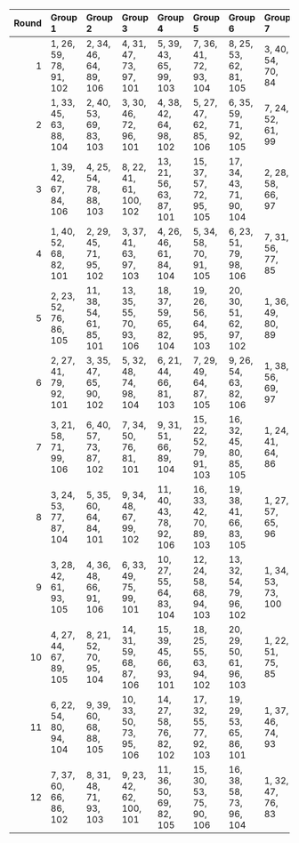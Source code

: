 |   Round | Group 1                | Group 2                 | Group 3                 | Group 4                 | Group 5                 | Group 6                 | Group 7            | Group 8            | Group 9           | Group 10           | Group 11           | Group 12           | Group 13           | Group 14            | Group 15           | Group 16            | Group 17            | Group 18            | Group 19            | Group 20           |
|--------:|:-----------------------|:------------------------|:------------------------|:------------------------|:------------------------|:------------------------|:-------------------|:-------------------|:------------------|:-------------------|:-------------------|:-------------------|:-------------------|:--------------------|:-------------------|:--------------------|:--------------------|:--------------------|:--------------------|:-------------------|
|       1 | 1, 26, 59, 78, 91, 102 | 2, 34, 46, 64, 89, 106  | 4, 31, 47, 73, 97, 101  | 5, 39, 43, 65, 99, 103  | 7, 36, 41, 72, 93, 104  | 8, 25, 53, 62, 81, 105  | 3, 40, 54, 70, 84  | 6, 28, 48, 63, 86  | 9, 33, 58, 79, 87 | 10, 22, 56, 66, 92 | 11, 30, 52, 77, 94 | 12, 38, 49, 76, 88 | 13, 29, 42, 80, 82 | 14, 35, 45, 69, 98  | 15, 24, 50, 67, 85 | 16, 27, 60, 75, 95  | 17, 21, 57, 61, 83  | 18, 32, 51, 71, 100 | 19, 37, 55, 68, 96  | 20, 23, 44, 74, 90 |
|       2 | 1, 33, 45, 63, 88, 104 | 2, 40, 53, 69, 83, 103  | 3, 30, 46, 72, 96, 101  | 4, 38, 42, 64, 98, 102  | 5, 27, 47, 62, 85, 106  | 6, 35, 59, 71, 92, 105  | 7, 24, 52, 61, 99  | 8, 32, 57, 78, 86  | 9, 21, 55, 65, 91 | 10, 29, 51, 76, 93 | 11, 37, 48, 75, 87 | 12, 28, 41, 80, 81 | 13, 34, 44, 68, 97 | 14, 23, 49, 66, 84  | 15, 26, 60, 74, 94 | 16, 39, 56, 79, 82  | 17, 31, 50, 70, 100 | 18, 36, 54, 67, 95  | 19, 25, 58, 77, 90  | 20, 22, 43, 73, 89 |
|       3 | 1, 39, 42, 67, 84, 106 | 4, 25, 54, 78, 88, 103  | 8, 22, 41, 61, 100, 102 | 13, 21, 56, 63, 87, 101 | 15, 37, 57, 72, 95, 105 | 17, 34, 43, 71, 90, 104 | 2, 28, 58, 66, 97  | 3, 38, 51, 80, 91  | 5, 33, 59, 76, 94 | 6, 36, 60, 65, 85  | 7, 30, 47, 70, 92  | 9, 27, 45, 77, 86  | 10, 35, 49, 68, 81 | 11, 24, 55, 73, 98  | 12, 40, 44, 79, 93 | 14, 29, 52, 74, 89  | 16, 26, 50, 62, 83  | 18, 23, 48, 69, 96  | 19, 31, 46, 75, 82  | 20, 32, 53, 64, 99 |
|       4 | 1, 40, 52, 68, 82, 101 | 2, 29, 45, 71, 95, 102  | 3, 37, 41, 63, 97, 103  | 4, 26, 46, 61, 84, 104  | 5, 34, 58, 70, 91, 105  | 6, 23, 51, 79, 98, 106  | 7, 31, 56, 77, 85  | 8, 39, 54, 64, 90  | 9, 28, 50, 75, 92 | 10, 36, 47, 74, 86 | 11, 27, 59, 80, 99 | 12, 33, 43, 67, 96 | 13, 22, 48, 65, 83 | 14, 25, 60, 73, 93  | 15, 38, 55, 78, 81 | 16, 30, 49, 69, 100 | 17, 35, 53, 66, 94  | 18, 24, 57, 76, 89  | 19, 32, 44, 62, 87  | 20, 21, 42, 72, 88 |
|       5 | 2, 23, 52, 76, 86, 105 | 11, 38, 54, 61, 85, 101 | 13, 35, 55, 70, 93, 106 | 18, 37, 59, 65, 82, 104 | 19, 26, 56, 64, 95, 103 | 20, 30, 51, 62, 97, 102 | 1, 36, 49, 80, 89  | 3, 31, 57, 74, 92  | 4, 34, 60, 63, 83 | 5, 28, 45, 68, 90  | 6, 39, 58, 78, 100 | 7, 25, 43, 75, 84  | 8, 33, 47, 66, 98  | 9, 22, 53, 71, 96   | 10, 40, 42, 77, 91 | 12, 27, 50, 72, 87  | 14, 24, 48, 79, 81  | 15, 32, 41, 69, 88  | 16, 21, 46, 67, 94  | 17, 29, 44, 73, 99 |
|       6 | 2, 27, 41, 79, 92, 101 | 3, 35, 47, 65, 90, 102  | 5, 32, 48, 74, 98, 104  | 6, 21, 44, 66, 81, 103  | 7, 29, 49, 64, 87, 105  | 9, 26, 54, 63, 82, 106  | 1, 38, 56, 69, 97  | 4, 40, 55, 71, 85  | 8, 37, 42, 73, 94 | 10, 34, 59, 61, 88 | 11, 23, 57, 67, 93 | 12, 31, 53, 78, 95 | 13, 39, 50, 77, 89 | 14, 30, 43, 80, 83  | 15, 36, 46, 70, 99 | 16, 25, 51, 68, 86  | 17, 28, 60, 76, 96  | 18, 22, 58, 62, 84  | 19, 33, 52, 72, 100 | 20, 24, 45, 75, 91 |
|       7 | 3, 21, 58, 71, 99, 106 | 6, 40, 57, 73, 87, 102  | 7, 34, 50, 76, 81, 101  | 9, 31, 51, 66, 89, 104  | 15, 22, 52, 79, 91, 103 | 16, 32, 45, 80, 85, 105 | 1, 24, 41, 64, 86  | 2, 35, 54, 74, 100 | 4, 29, 43, 62, 94 | 5, 37, 49, 67, 92  | 8, 23, 46, 68, 83  | 10, 39, 44, 75, 96 | 11, 28, 56, 65, 84 | 12, 36, 42, 63, 90  | 13, 25, 59, 69, 95 | 14, 33, 55, 61, 97  | 17, 38, 48, 72, 82  | 18, 27, 53, 70, 88  | 19, 30, 60, 78, 98  | 20, 26, 47, 77, 93 |
|       8 | 3, 24, 53, 77, 87, 104 | 5, 35, 60, 64, 84, 101  | 9, 34, 48, 67, 99, 102  | 11, 40, 43, 78, 92, 106 | 16, 33, 42, 70, 89, 103 | 19, 38, 41, 66, 83, 105 | 1, 27, 57, 65, 96  | 2, 37, 50, 80, 90  | 4, 32, 58, 75, 93 | 6, 29, 46, 69, 91  | 7, 21, 59, 79, 100 | 8, 26, 44, 76, 85  | 10, 23, 54, 72, 97 | 12, 39, 55, 62, 86  | 13, 28, 51, 73, 88 | 14, 36, 56, 71, 94  | 15, 25, 49, 61, 82  | 17, 22, 47, 68, 95  | 18, 30, 45, 74, 81  | 20, 31, 52, 63, 98 |
|       9 | 3, 28, 42, 61, 93, 105 | 4, 36, 48, 66, 91, 106  | 6, 33, 49, 75, 99, 101  | 10, 27, 55, 64, 83, 104 | 12, 24, 58, 68, 94, 103 | 13, 32, 54, 79, 96, 102 | 1, 34, 53, 73, 100 | 2, 39, 57, 70, 98  | 5, 40, 56, 72, 86 | 7, 22, 45, 67, 82  | 8, 30, 50, 65, 88  | 9, 38, 43, 74, 95  | 11, 35, 41, 62, 89 | 14, 21, 51, 78, 90  | 15, 31, 44, 80, 84 | 16, 37, 47, 71, 81  | 17, 26, 52, 69, 87  | 18, 29, 60, 77, 97  | 19, 23, 59, 63, 85  | 20, 25, 46, 76, 92 |
|      10 | 4, 27, 44, 67, 89, 105 | 8, 21, 52, 70, 95, 104  | 14, 31, 59, 68, 87, 106 | 15, 39, 45, 66, 93, 101 | 18, 25, 55, 63, 94, 102 | 20, 29, 50, 61, 96, 103 | 1, 22, 51, 75, 85  | 2, 30, 56, 73, 91  | 3, 33, 60, 62, 82 | 5, 38, 57, 77, 100 | 6, 24, 42, 74, 83  | 7, 32, 46, 65, 97  | 9, 40, 41, 76, 90  | 10, 37, 53, 79, 84  | 11, 26, 49, 71, 86 | 12, 34, 54, 69, 92  | 13, 23, 47, 78, 99  | 16, 28, 43, 72, 98  | 17, 36, 58, 64, 81  | 19, 35, 48, 80, 88 |
|      11 | 6, 22, 54, 80, 94, 104 | 9, 39, 60, 68, 88, 105  | 10, 33, 50, 73, 95, 106 | 14, 27, 58, 76, 82, 102 | 17, 32, 55, 77, 92, 103 | 19, 29, 53, 65, 86, 101 | 1, 37, 46, 74, 93  | 2, 26, 51, 72, 99  | 3, 34, 49, 78, 85 | 4, 23, 45, 70, 87  | 5, 31, 42, 69, 81  | 7, 28, 57, 62, 91  | 8, 36, 43, 79, 97  | 11, 25, 44, 64, 100 | 12, 30, 48, 61, 89 | 13, 38, 52, 71, 84  | 15, 40, 47, 63, 96  | 16, 24, 59, 66, 90  | 18, 21, 41, 75, 98  | 20, 35, 56, 67, 83 |
|      12 | 7, 37, 60, 66, 86, 102 | 8, 31, 48, 71, 93, 103  | 9, 23, 42, 62, 100, 101 | 11, 36, 50, 69, 82, 105 | 15, 30, 53, 75, 90, 106 | 16, 38, 58, 73, 96, 104 | 1, 32, 47, 76, 83  | 2, 21, 43, 68, 85  | 3, 29, 59, 67, 98 | 4, 39, 52, 80, 92  | 5, 26, 55, 79, 89  | 6, 34, 41, 77, 95  | 10, 28, 46, 78, 87 | 12, 25, 56, 74, 99  | 13, 40, 45, 61, 94 | 14, 22, 57, 64, 88  | 17, 27, 51, 63, 84  | 18, 35, 44, 72, 91  | 19, 24, 49, 70, 97  | 20, 33, 54, 65, 81 |